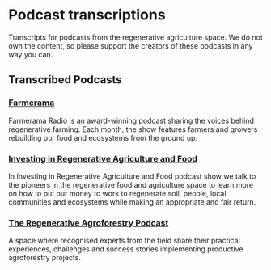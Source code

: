 # Podcast transcriptions
Transcripts for podcasts from the regenerative agriculture space. We do not own the content, so please support the creators of these podcasts in any way you can.

## Transcribed Podcasts
### [Farmerama](https://farmerama.co)
Farmerama Radio is an award-winning podcast sharing the voices behind regenerative farming. Each month, the show features farmers and growers rebuilding our food and ecosystems from the ground up. 

### [Investing in Regenerative Agriculture and Food](https://investinginregenerativeagriculture.com/)
In Investing in Regenerative Agriculture and Food podcast show we talk to the pioneers in the regenerative food and agriculture space to learn more on how to put our money to work to regenerate soil, people, local communities and ecosystems while making an appropriate and fair return.

### [The Regenerative Agroforestry Podcast](https://www.regenerativeagroforestry.org/)
A space where recognised experts from the field share their practical experiences, challenges and success stories  implementing productive agroforestry projects.